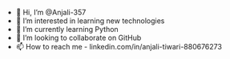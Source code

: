- 👋 Hi, I’m @Anjali-357
- 👀 I’m interested in learning new technologies
- 🌱 I’m currently learning Python
- 💞️ I’m looking to collaborate on GitHub
- 📫 How to reach me - linkedin.com/in/anjali-tiwari-880676273

<!---
Anjali-357/Anjali-357 is a ✨ special ✨ repository because its `README.md` (this file) appears on your GitHub profile.
You can click the Preview link to take a look at your changes.
--->
